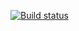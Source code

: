 [![Build status](https://ci.appveyor.com/api/projects/status/kue257dm77749kwc?svg=true)](https://ci.appveyor.com/project/hihussss/jsd-5)
